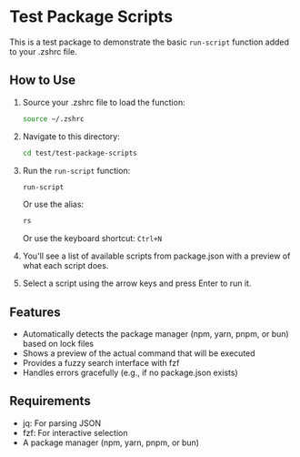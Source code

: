 # Test Package Scripts

This is a test package to demonstrate the basic `run-script` function added to your .zshrc file.

## How to Use

1. Source your .zshrc file to load the function:

   ```bash
   source ~/.zshrc
   ```

2. Navigate to this directory:

   ```bash
   cd test/test-package-scripts
   ```

3. Run the `run-script` function:

   ```bash
   run-script
   ```

   Or use the alias:

   ```bash
   rs
   ```

   Or use the keyboard shortcut: `Ctrl+N`

4. You'll see a list of available scripts from package.json with a preview of what each script does.

5. Select a script using the arrow keys and press Enter to run it.

## Features

- Automatically detects the package manager (npm, yarn, pnpm, or bun) based on lock files
- Shows a preview of the actual command that will be executed
- Provides a fuzzy search interface with fzf
- Handles errors gracefully (e.g., if no package.json exists)

## Requirements

- jq: For parsing JSON
- fzf: For interactive selection
- A package manager (npm, yarn, pnpm, or bun)
